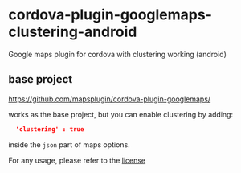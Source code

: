 # cordova-plugin-googlemaps-clustering-android
Google maps plugin for cordova with clustering working (android)

## base project
https://github.com/mapsplugin/cordova-plugin-googlemaps/

works as the base project, but you can enable clustering by adding:

``` json
  'clustering' : true
```

inside the `json` part of maps options.

For any usage, please refer to the [license](LICENSE)
